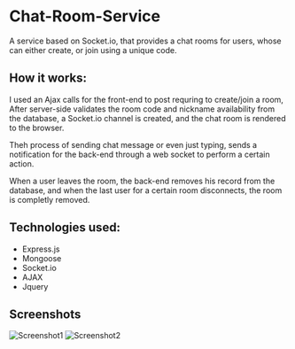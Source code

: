 # Chat-Room-Service
A service based on Socket.io, that provides a chat rooms for users, whose can either create, or join using a unique code.

## How it works:
I used an Ajax calls for the front-end to post requring to create/join a room, After server-side validates the room code and nickname availability from the database, a Socket.io channel is created, and the chat room is rendered to the browser.

Theh process of sending chat message or even just typing, sends a notification for the back-end through a web socket to perform a certain action.

When a user leaves the room, the back-end removes his record from the database, and when the last user for a certain room disconnects, the room is completly removed.

## Technologies used:
  - Express.js
  - Mongoose
  - Socket.io
  - AJAX
  - Jquery
  
## Screenshots
![Screenshot1](https://github.com/ahmedhammad97/Chat-Room-Service/blob/master/index.png)
![Screenshot2](https://github.com/ahmedhammad97/Chat-Room-Service/blob/master/chat.png)
